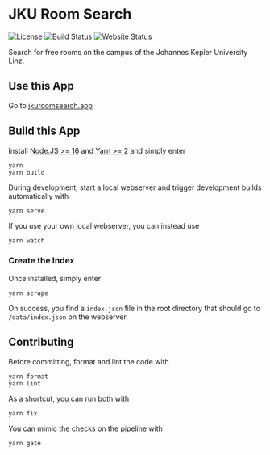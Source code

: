 # JKU Room Search

[![License](https://img.shields.io/badge/License-AGPL%203.0-yellow?style=flat-square)](LICENSE.txt)
[![Build Status](https://img.shields.io/github/workflow/status/blu3r4y/jku-room-search/deploy-github-pages?style=flat-square)](https://github.com/blu3r4y/jku-room-search/actions?query=workflow%3Adeploy-github-pages)
[![Website Status](https://img.shields.io/website?style=flat-square&up_message=online&url=https%3A%2F%2Fjkuroomsearch.app)](http://jkuroomsearch.app)

Search for free rooms on the campus of the Johannes Kepler University Linz.

## Use this App

Go to [jkuroomsearch.app](https://jkuroomsearch.app)

## Build this App

Install [Node.JS >= 16](https://nodejs.org/en/download/) and [Yarn >= 2](https://yarnpkg.com/getting-started/install) and simply enter

    yarn
    yarn build

During development, start a local webserver and trigger development builds automatically with

    yarn serve

If you use your own local webserver, you can instead use

    yarn watch

### Create the Index

Once installed, simply enter

    yarn scrape

On success, you find a `index.json` file in the root directory that should go to `/data/index.json` on the webserver.

## Contributing

Before committing, format and lint the code with

    yarn format
    yarn lint

As a shortcut, you can run both with

    yarn fix

You can mimic the checks on the pipeline with

    yarn gate
